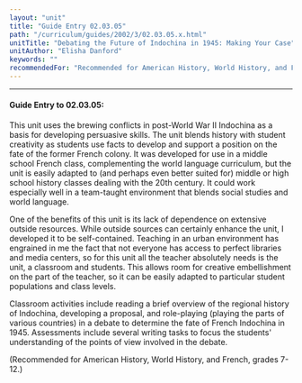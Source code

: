 ```yaml
---
layout: "unit"
title: "Guide Entry 02.03.05"
path: "/curriculum/guides/2002/3/02.03.05.x.html"
unitTitle: "Debating the Future of Indochina in 1945: Making Your Case"
unitAuthor: "Elisha Danford"
keywords: ""
recommendedFor: "Recommended for American History, World History, and French, grades 7-12."
---
```

<body>
<hr/>
<h4>
Guide Entry to 02.03.05:
</h4>
<p>
This unit uses the brewing conflicts in post-World War II Indochina as a basis for developing persuasive skills. The unit blends history with student creativity as students use facts to develop and support a position on the fate of the former French colony. It was developed for use in a middle school French class, complementing the world language curriculum, but the unit is easily adapted to (and perhaps even better suited for) middle or high school history classes dealing with the 20th century. It could work especially well in a team-taught environment that blends social studies and world language.
</p>
<p>
One of the benefits of this unit is its lack of dependence on extensive outside resources. While outside sources can certainly enhance the unit, I developed it to be self-contained. Teaching in an urban environment has engrained in me the fact that not everyone has access to perfect libraries and media centers, so for this unit all the teacher absolutely needs is the unit, a classroom and students. This allows room for creative embellishment on the part of the teacher, so it can be easily adapted to particular student populations and class levels.
</p>
<p>
Classroom activities include reading a brief overview of the regional history of Indochina, developing a proposal, and role-playing (playing the parts of various countries) in a debate to determine the fate of French Indochina in 1945. Assessments include several writing tasks to focus the students' understanding of the points of view involved in the debate.
</p>
<p>
(Recommended for American History, World History, and French, grades 7-12.)
</p>
</body>